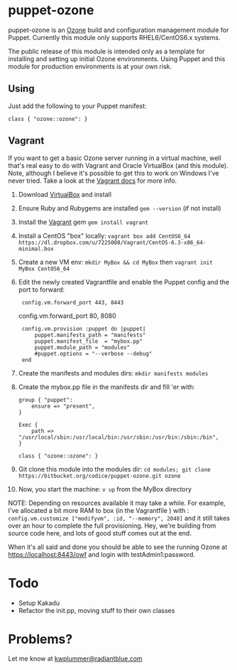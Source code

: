 # puppet-ozone #

puppet-ozone is an [Ozone](https://www.owfgoss.org) build and configuration management module for Puppet.  Currently this module only supports RHEL6/CentOS6.x systems.

The public release of this module is intended only as a template for installing and setting up initial Ozone environments.  Using Puppet and this module for production environments is at your own risk.

## Using ##

Just add the following to your Puppet manifest:

	class { "ozone::ozone": }

## Vagrant

If you want to get a basic Ozone server running in a virtual machine, well that's real easy to do with Vagrant and Oracle VirtualBox (and this module).  Note, although I believe it's possible to get this to work on Windows I've never tried.  Take a look at the [Vagrant docs](http://docs.vagrantup.com/v1/docs/getting-started/index.html) for more info.

1. Download [VirtualBox](https://www.virtualbox.org/) and install
2. Ensure Ruby and Rubygems are installed `gem --version` (if not install)
3. Install the [Vagrant](http://www.vagrantup.com) gem `gem install vagrant`
4. Install a CentOS "box" locally: `vagrant box add CentOS6_64 https://dl.dropbox.com/u/7225008/Vagrant/CentOS-6.3-x86_64-minimal.box`
5. Create a new VM env: `mkdir MyBox && cd MyBox` then `vagrant init MyBox CentOS6_64`
6. Edit the newly created Vagrantfile and enable the Puppet config and the port to forward:

		config.vm.forward_port 443, 8443
    config.vm.forward_port 80, 8080
    
		config.vm.provision :puppet do |puppet|
    		puppet.manifests_path = "manifests"
    		puppet.manifest_file  = "mybox.pp"
    		puppet.module_path = "modules"
    		#puppet.options = "--verbose --debug"
  		end
 7. Create the manifests and modules dirs: `mkdir manifests modules`
 8. Create the mybox.pp file in the manifests dir and fill 'er with:
 
		group { "puppet":
  			ensure => "present",
		}

		Exec {
  			path => "/usr/local/sbin:/usr/local/bin:/usr/sbin:/usr/bin:/sbin:/bin",
		}

		class { "ozone::ozone": }
		
9. Git clone this module into the modules dir: `cd modules; git clone https://bitbucket.org/codice/puppet-ozone.git ozone`
10. Now, you start the machine: `v up` from the MyBox directory

NOTE: Depending on resources available it may take a while.  For example, I've allocated a bit more RAM to box (in the Vagrantfile ) with : `config.vm.customize ["modifyvm", :id, "--memory", 2048]` and it still takes over an hour to complete the full provisioning.  Hey, we're building from source code here, and lots of good stuff comes out at the end.


When it's all said and done you should be able to see the running Ozone at [https://localhost:8443/owf](https://localhost:8443/owf) and login with testAdmin1:password.

# Todo

* Setup Kakadu
* Refactor the init.pp, moving stuff to their own classes

# Problems?

Let me know at <kwplummer@radiantblue.com>
